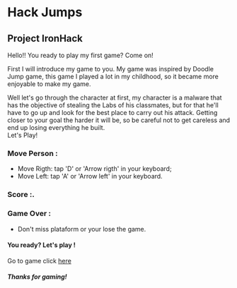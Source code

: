# Hack Jumps 
## Project IronHack
 
  Hello!! 
  You ready to play my first game? Come on! 

  First I will introduce my game to you. 
  My game was inspired by Doodle Jump game, this game I played a lot in my childhood, so it became more enjoyable to make my game.

  Well let's go through the character at first, my character is a malware that has the objective of stealing the Labs of his classmates, but for that he'll have to go up and look for the best place to carry out his attack. Getting closer to your goal the harder it will be, so be careful not to get careless and end up losing everything he built. <br>
  Let's Play!
### Move Person :
- Move Rigth:
  tap 'D' or 'Arrow rigth' in your keyboard;
- Move Left:
  tap 'A' or 'Arrow left' in your keyboard.

### Score :.

### Game Over : 
- Don't miss plataform or your lose the game.

#### You ready? Let's play !
  Go to game click [here](https://renanoliveira20.github.io/hackJumps/)

##### Thanks for gaming!